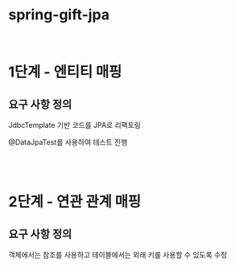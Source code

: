 # spring-gift-jpa

<br/>

# 1단계 - 엔티티 매핑

## 요구 사항 정의

JdbcTemplate 기반 코드를 JPA로 리팩토링

@DataJpaTest를 사용하여 테스트 진행

<br/>
<br/>

# 2단계 - 연관 관계 매핑

## 요구 사항 정의

객체에서는 참조를 사용하고 테이블에서는 외래 키를 사용할 수 있도록 수정